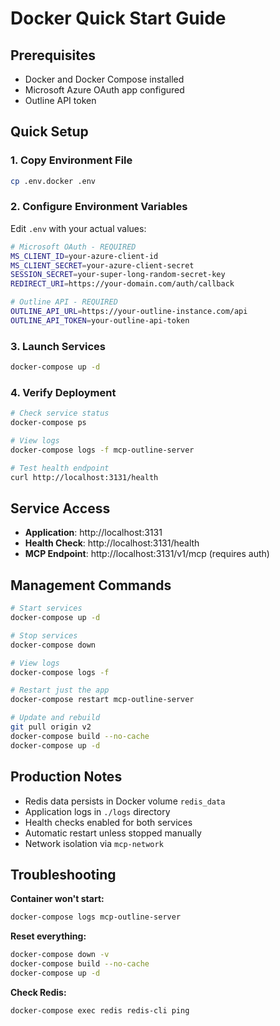 # Docker Quick Start Guide

## Prerequisites
- Docker and Docker Compose installed
- Microsoft Azure OAuth app configured
- Outline API token

## Quick Setup

### 1. Copy Environment File
```bash
cp .env.docker .env
```

### 2. Configure Environment Variables
Edit `.env` with your actual values:
```bash
# Microsoft OAuth - REQUIRED
MS_CLIENT_ID=your-azure-client-id
MS_CLIENT_SECRET=your-azure-client-secret  
SESSION_SECRET=your-super-long-random-secret-key
REDIRECT_URI=https://your-domain.com/auth/callback

# Outline API - REQUIRED
OUTLINE_API_URL=https://your-outline-instance.com/api
OUTLINE_API_TOKEN=your-outline-api-token
```

### 3. Launch Services
```bash
docker-compose up -d
```

### 4. Verify Deployment
```bash
# Check service status
docker-compose ps

# View logs
docker-compose logs -f mcp-outline-server

# Test health endpoint
curl http://localhost:3131/health
```

## Service Access

- **Application**: http://localhost:3131
- **Health Check**: http://localhost:3131/health  
- **MCP Endpoint**: http://localhost:3131/v1/mcp (requires auth)

## Management Commands

```bash
# Start services
docker-compose up -d

# Stop services  
docker-compose down

# View logs
docker-compose logs -f

# Restart just the app
docker-compose restart mcp-outline-server

# Update and rebuild
git pull origin v2
docker-compose build --no-cache
docker-compose up -d
```

## Production Notes

- Redis data persists in Docker volume `redis_data`
- Application logs in `./logs` directory
- Health checks enabled for both services
- Automatic restart unless stopped manually
- Network isolation via `mcp-network`

## Troubleshooting

**Container won't start:**
```bash
docker-compose logs mcp-outline-server
```

**Reset everything:**
```bash
docker-compose down -v
docker-compose build --no-cache  
docker-compose up -d
```

**Check Redis:**
```bash
docker-compose exec redis redis-cli ping
```